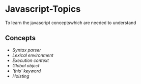 # Javascript-Topics
To learn the javascript conceptswhich are needed to understand

## Concepts ##
- _Syntax parser_
- _Lexical environment_
- _Execution context_
- _Global object_
- _'this' keyword_
- _Hoisting_
